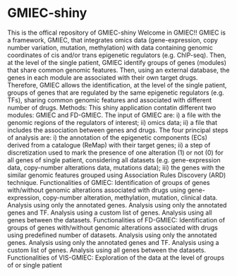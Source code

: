 # GMIEC-shiny
This is the offical repository of GMIEC-shiny
Welcome in GMIEC!! GMIEC is a framework, GMIEC, that integrates omics data (gene-expression, copy number variation, mutation, methylation) with data containing genomic coordinates of cis and/or trans epigenetic regulators (e.g. ChIP-seq). Then, at the level of the single patient, GMIEC identify groups of genes (modules) that share common genomic features. Then, using an external database, the genes in each module are associated with their own target drugs. Therefore, GMIEC allows the identification, at the level of the single patient, groups of genes that are regulated by the same epigenetic regulators (e.g. TFs), sharing common genomic features and associated with different number of drugs.
Methods:
This shiny application contatin different two modules: GMIEC and FD-GMIEC. The input of GMIEC are: i) a file with the genomic regions of the regulators of interest; ii) omics data; ii) a file that includes the association between genes and drugs. The four principal steps of analysis are: i) the annotation of the epigenetic components (ECs) derived from a catalogue (ReMap) with their target genes; ii) a step of discretization used to mark the presence of one alteration (1) or not (0) for all genes of single patient, considering all datasets (e.g. gene-expression data, copy-number alterations data, mutations data); iii) the genes with the similar genomic features grouped using Association Rules Discovery (ARD) technique.
Functionalities of GMIEC:
Identification of groups of genes with/without genomic alterations associated with drugs using gene-expression, copy-number alteration, methylation, mutation, clinical data.
Analysis using only the annotated genes.
Analysis using only the annotated genes and TF.
Analysis using a custom list of genes.
Analysis using all genes between the datasets.
Functionalities of FD-GMIEC:
Identification of groups of genes with/without genomic alterations associated with drugs using predefined number of datasets.
Analysis using only the annotated genes.
Analysis using only the annotated genes and TF.
Analysis using a custom list of genes.
Analysis using all genes between the datasets.
Functionalities of VIS-GMIEC:
Exploration of the data at the level of groups of or single patient
